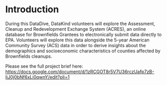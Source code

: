 # Introduction 
During this DataDive, DataKind volunteers will explore the Assessment, Cleanup and Redevelopment Exchange System (ACRES), an online database for Brownfields Grantees to electronically submit data directly to EPA. Volunteers will explore this data alongside the 5-year American Community Survey (ACS) data in order to derive insights about the demographics and socioeconomic characteristics of counties affected by Brownfields cleanups.

Please see the full project brief here: https://docs.google.com/document/d/1zRCGOT8r5V7U36rczUafp7zB-IjJ0j0bNf6xLj0qwnY/edit?pli=1
